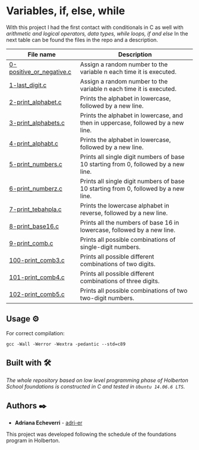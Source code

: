 # Variables, if, else, while

With this project I had the first contact with conditionals in C as well with _arithmetic and logical operators, data types, while loops, if and else_ In the next table can be found the files in the repo and a description.

| File name      | Description |
| ----------- | ----------- |
| [0-positive_or_negative.c](https://github.com/adri-er/holbertonschool-low_level_programming/blob/main/0x01-variables_if_else_while/0-positive_or_negative.c) | Assign a random number to the variable n each time it is executed. |
| [1-last_digit.c](https://github.com/adri-er/holbertonschool-low_level_programming/blob/main/0x01-variables_if_else_while/1-last_digit.c) | Assign a random number to the variable n each time it is executed. |
| [2-print_alphabet.c](https://github.com/adri-er/holbertonschool-low_level_programming/blob/main/0x01-variables_if_else_while/2-print_alphabet.c) | Prints the alphabet in lowercase, followed by a new line. |
| [3-print_alphabets.c](https://github.com/adri-er/holbertonschool-low_level_programming/blob/main/0x01-variables_if_else_while/3-print_alphabets.c) | Prints the alphabet in lowercase, and then in uppercase, followed by a new line. |
| [4-print_alphabt.c](https://github.com/adri-er/holbertonschool-low_level_programming/blob/main/0x01-variables_if_else_while/4-print_alphabt.c) | Prints the alphabet in lowercase, followed by a new line. |
| [5-print_numbers.c](https://github.com/adri-er/holbertonschool-low_level_programming/blob/main/0x01-variables_if_else_while/5-print_numbers.c) | Prints all single digit numbers of base 10 starting from 0, followed by a new line. |
| [6-print_numberz.c](https://github.com/adri-er/holbertonschool-low_level_programming/blob/main/0x01-variables_if_else_while/6-print_numberz.c) | Prints all single digit numbers of base 10 starting from 0, followed by a new line. |
| [7-print_tebahpla.c](https://github.com/adri-er/holbertonschool-low_level_programming/blob/main/0x01-variables_if_else_while/7-print_tebahpla.c) | Prints the lowercase alphabet in reverse, followed by a new line. |
| [8-print_base16.c](https://github.com/adri-er/holbertonschool-low_level_programming/blob/main/0x01-variables_if_else_while/8-print_base16.c) | Prints all the numbers of base 16 in lowercase, followed by a new line. |
| [9-print_comb.c](https://github.com/adri-er/holbertonschool-low_level_programming/blob/main/0x01-variables_if_else_while/9-print_comb.c) | Prints all possible combinations of single-digit numbers. |
| [100-print_comb3.c](https://github.com/adri-er/holbertonschool-low_level_programming/blob/main/0x01-variables_if_else_while/100-print_comb3.c) | Prints all possible different combinations of two digits. |
| [101-print_comb4.c](https://github.com/adri-er/holbertonschool-low_level_programming/blob/main/0x01-variables_if_else_while/101-print_comb4.c)  | Prints all possible different combinations of three digits. |
| [102-print_comb5.c](https://github.com/adri-er/holbertonschool-low_level_programming/blob/main/0x01-variables_if_else_while/102-print_comb5.c) | Prints all possible combinations of two two-digit numbers. |

## Usage ⚙️

For correct compilation:
```
gcc -Wall -Werror -Wextra -pedantic --std=c89
```


## Built with 🛠️

_The whole repository based on low level programming phase of Holberton School foundations is constructed in C and tested in `Ubuntu 14.06.6 LTS`._

## Authors ✒️

* **Adriana Echeverri** - [adri-er](https://github.com/adri-er)


This project was developed following the schedule of the foundations program in Holberton.




